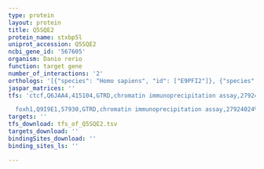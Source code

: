 ```yaml
---
type: protein
layout: protein
title: Q5SQE2
protein_name: stxbp5l
uniprot_accession: Q5SQE2
ncbi_gene_id: '567605'
organism: Danio rerio
function: target gene
number_of_interactions: '2'
orthologs: '[{"species": "Homo sapiens", "id": ["E9PFI2"]}, {"species": "Mus musculus", "id": ["<a href=\"/protein/q5dqr4\">Q5DQR4</a>"]}, {"species": "Rattus norvegicus", "id": ["<a href=\"/protein/d3zu84\">D3ZU84</a>"]}, {"species": "Drosophila melanogaster", "id": ["A4V4D2"]}, {"species": "Caenorhabditis elegans", "id": ["<a href=\"/protein/a0a0k3atn9\">A0A0K3ATN9</a>"]}]'
jaspar_matrices: ''
tfs: 'ctcf,Q6JAA4,415104,GTRD,chromatin immunoprecipitation assay,27924024%5Buid%5D,No

  foxh1,Q9I9E1,57930,GTRD,chromatin immunoprecipitation assay,27924024%5Buid%5D,No'
targets: ''
tfs_download: tfs_of_Q5SQE2.tsv
targets_download: ''
bindingSites_download: ''
binding_sites_ls: ''

---
```

